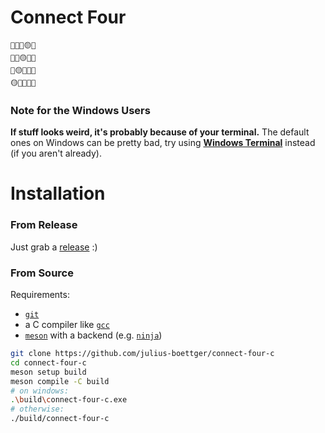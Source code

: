 # Connect Four
```
🔴🔴🔴🟡🔴
🔴🔴🟡🔴🔴
🔴🟡🔴🔴🔴
🟡🔴🔴🔴🔴
```

### Note for the Windows Users
**If stuff looks weird, it's probably because of your terminal.**
The default ones on Windows can be pretty bad, try using **[Windows Terminal](https://apps.microsoft.com/detail/9n0dx20hk701?rtc=1&hl=de-de&gl=DE)** instead (if you aren't already).

# Installation
### From Release
Just grab a [release](https://github.com/julius-boettger/connect-four-c/releases) :)
### From Source
Requirements:
- [`git`](https://git-scm.com/)
- a C compiler like [`gcc`](https://gcc.gnu.org/)
- [`meson`](https://mesonbuild.com/) with a backend (e.g. [`ninja`](https://ninja-build.org/))
```sh
git clone https://github.com/julius-boettger/connect-four-c
cd connect-four-c
meson setup build
meson compile -C build
# on windows:
.\build\connect-four-c.exe
# otherwise:
./build/connect-four-c
```